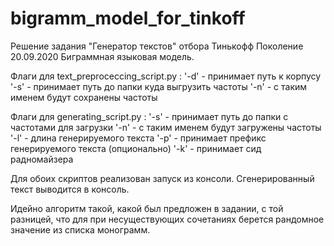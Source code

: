 # bigramm_model_for_tinkoff
Решение задания "Генератор текстов" отбора Тинькофф Поколение 20.09.2020
Биграммная языковая модель.

Флаги для text_preproceccing_script.py :
'-d' - принимает путь к корпусу
'-s' - принимает путь до папки куда выгрузить частоты
'-n' - с таким именем будут сохранены частоты

Флаги для generating_script.py :
'-s' - принимает путь до папки с частотами для загрузки
'-n' - с таким именем будут загружены частоты
'-l' - длина генерируемого текста
'-p' - принимает префикс генерируемого текста (опционально)
'-k' - принимает сид радномайзера

Для обоих скриптов реализован запуск из консоли.
Сгенерированный текст выводится в консоль.

Идейно алгоритм такой, какой был предложен в задании, с той разницей, что для при несуществующих сочетаниях берется рандомное значение из списка монограмм.
